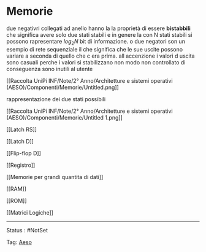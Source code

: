 # Memorie

due negativri collegati ad anello hanno la la proprietà di essere **bistabbili** che significa avere solo due stati stabili e in genere la con N stati stabili si possono rapresentare $log_2N$ bit di informazione. o due negatori son un esempio di rete sequenziale il che significa che le sue uscite possono variare a seconda di quello che c era prima. all accenzione i valori d uscita sono casuali perche i valori si stabilizzano non modo non controllato di conseguenza sono inutili al utente

[[Raccolta UniPi INF/Note/2° Anno/Architetture e sistemi operativi (AESO)/Componenti/Memorie/Untitled.png]]

rappresentazione dei due stati possibili

[[Raccolta UniPi INF/Note/2° Anno/Architetture e sistemi operativi (AESO)/Componenti/Memorie/Untitled 1.png]]

[[Latch RS]]

[[Latch D]]

[[Flip-flop D]]

[[Registro]]

[[Memorie per grandi quantita di dati]]

[[RAM]]

[[ROM]]

[[Matrici Logiche]]

---

Status : #NotSet

Tag: [Aeso](../../Architetture%20e%20sistemi%20operativi%20(AESO)%201e0e264228a748feabc5de07d5a770db.md)
